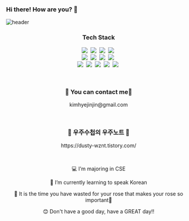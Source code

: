 ### Hi there! How are you? 👋

![header](https://capsule-render.vercel.app/api?type=waving&color=FFE57F&height=270&section=header&text=😊%20Supercalifragilisticexpialidocious%20😊&fontSize=40&fontColor=000000)

<h3 align="center">Tech Stack</h3>
<p align="center">
<img src="https://img.shields.io/badge/Python-3766AB?style=flat-square&logo=Python&logoColor=white"/></a>&nbsp 
<img src="https://img.shields.io/badge/Java-007396?style=flat-square&logo=Java&logoColor=white"/></a>&nbsp 
<img src="https://img.shields.io/badge/C-A8B9CC?style=flat-square&logo=C&logoColor=black"/></a>&nbsp 
<img src="https://img.shields.io/badge/Cpp-00599C?style=flat-square&logo=c%2B%2B&logoColor=white"/></a>&nbsp 
<br/>
<img src="https://img.shields.io/badge/JavaScript-F7DF1E?style=flat-square&logo=Javascript&logoColor=white"/></a>&nbsp 
<img src="https://img.shields.io/badge/HTML5-E34F26?style=flat-square&logo=HTML5&logoColor=white"/></a>&nbsp 
<img src="https://img.shields.io/badge/CSS3-1572B6?style=flat-square&logo=CSS3&logoColor=white"/></a>&nbsp 
<img src="https://img.shields.io/badge/php-%23777BB4.svg?style=flat-square&logo=php&logoColor=white"/></a>&nbsp 
<br/>
<img src="https://img.shields.io/badge/Flutter-%2302569B.svg?style=flat-square&logo=Flutter&logoColor=white"/></a>&nbsp 
<img src="https://img.shields.io/badge/dart-%230175C2.svg?style=flat-square&logo=dart&logoColor=white"/></a>&nbsp 
<img src="https://img.shields.io/badge/firebase-%23039BE5.svg?style=flat-square&logo=firebase"/></a>&nbsp 
<img src="https://img.shields.io/badge/Oracle-F80000?style=flat-square&logo=oracle&logoColor=white"/></a>&nbsp 
<img src="https://img.shields.io/badge/figma-%23F24E1E.svg?style=flat-square&logo=figma&logoColor=white"/></a>&nbsp 
</p>
<br/>

<h3 align="center">📧 You can contact me📧</h3>
<p align="center">kimhyejinjin@gmail.com</p>
<br/>

<h3 align="center">🌟 우주수첩의 우주노트 🌟</h3>
<p align="center">https://dusty-wznt.tistory.com/</p>
<br/>

<p align="center">
💻 I’m majoring in CSE
  
<p align="center">
🎈 I’m currently learning to speak Korean
<p align="center">
🌟 It is the time you have wasted for your rose that makes your rose so important🌹
<p align="center">
😊 Don't have a good day, have a  GREAT day!! 
</p>

